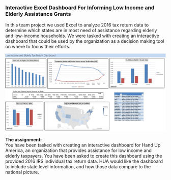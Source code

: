 ### Interactive Excel Dashboard For Informing Low Income and Elderly Assistance Grants

In this team project we used Excel to analyze 2016 tax return data to determine which states are in most need of assistance regarding elderly and low-income households. We were tasked with creating an interactive dashboard that could be used by the organization as a decision making tool on where to focus their efforts.

![Image of project](https://github.com/katiek74/low-income-elderly-assist-xls/blob/main/assets/team_dashboard.jpg)

<b>The assignment:</b><br>
You have been tasked with creating an interactive dashboard for Hand Up America, an organization that provides assistance for low income and elderly taxpayers. You have been asked to create this dashboard using the provided 2016 IRS individual tax return data. HUA would like the dashboard to include state level information, and how those data compare to the national picture. 